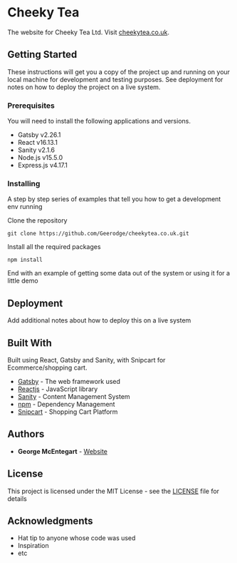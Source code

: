 # Cheeky Tea

The website for Cheeky Tea Ltd. Visit [cheekytea.co.uk](https://cheekytea.co.uk/).

## Getting Started

These instructions will get you a copy of the project up and running on your local machine for development and testing purposes. See deployment for notes on how to deploy the project on a live system.

### Prerequisites

You will need to install the following applications and versions.

* Gatsby v2.26.1
* React v16.13.1
* Sanity v2.1.6
* Node.js v15.5.0
* Express.js v4.17.1


### Installing

A step by step series of examples that tell you how to get a development env running

Clone the repository

```
git clone https://github.com/Geerodge/cheekytea.co.uk.git
```

Install all the required packages

```
npm install
```

End with an example of getting some data out of the system or using it for a little demo


## Deployment

Add additional notes about how to deploy this on a live system

## Built With

Built using React, Gatsby and Sanity, with Snipcart for Ecommerce/shopping cart.

* [Gatsby](https://www.gatsbyjs.com/) - The web framework used
* [Reactjs](https://reactjs.org/) - JavaScript library
* [Sanity](https://www.sanity.io/) - Content Management System
* [npm](https://www.npmjs.com/) - Dependency Management
* [Snipcart](https://snipcart.com/) - Shopping Cart Platform

## Authors

* **George McEntegart** - [Website](https://georgemc.net/)

## License

This project is licensed under the MIT License - see the [LICENSE](LICENSE) file for details

## Acknowledgments

* Hat tip to anyone whose code was used
* Inspiration
* etc

